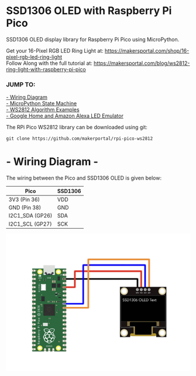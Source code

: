 # SSD1306 OLED with Raspberry Pi Pico
SSD1306 OLED display library for Raspberry Pi Pico using MicroPython. 

Get your 16-Pixel RGB LED Ring Light at: https://makersportal.com/shop/16-pixel-rgb-led-ring-light <br>
Follow Along with the full tutorial at: https://makersportal.com/blog/ws2812-ring-light-with-raspberry-pi-pico

### JUMP TO:
<a href="#start">- Wiring Diagram</a><br>
<a href="#state">- MicroPython State Machine</a><br>
<a href="#examples">- WS2812 Algorithm Examples </a><br>
<a href='#google'>- Google Home and Amazon Alexa LED Emulator </a><br>

The RPi Pico WS2812 library can be downloaded using git:

    git clone https://github.com/makerportal/rpi-pico-ws2812

<a id="start"></a>
# - Wiring Diagram -

The wiring between the Pico and SSD1306 OLED is given below:

| Pico | SSD1306 |
| --- | --- |
| 3V3 (Pin 36) | VDD |
| GND (Pin 38) | GND | 
| I2C1_SDA (GP26) | SDA |
| I2C1_SCL (GP27) | SCK |

![SSD1306 RPi Pico Wiring](/images/ssd1306_w_RPi_Pico_white.jpg)

